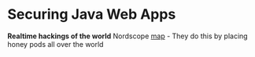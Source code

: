 # Securing Java Web Apps

__Realtime hackings of the world__ 
Nordscope [map](http://map.norsecorp.com/#/) - They do this by placing honey pods all over the world

